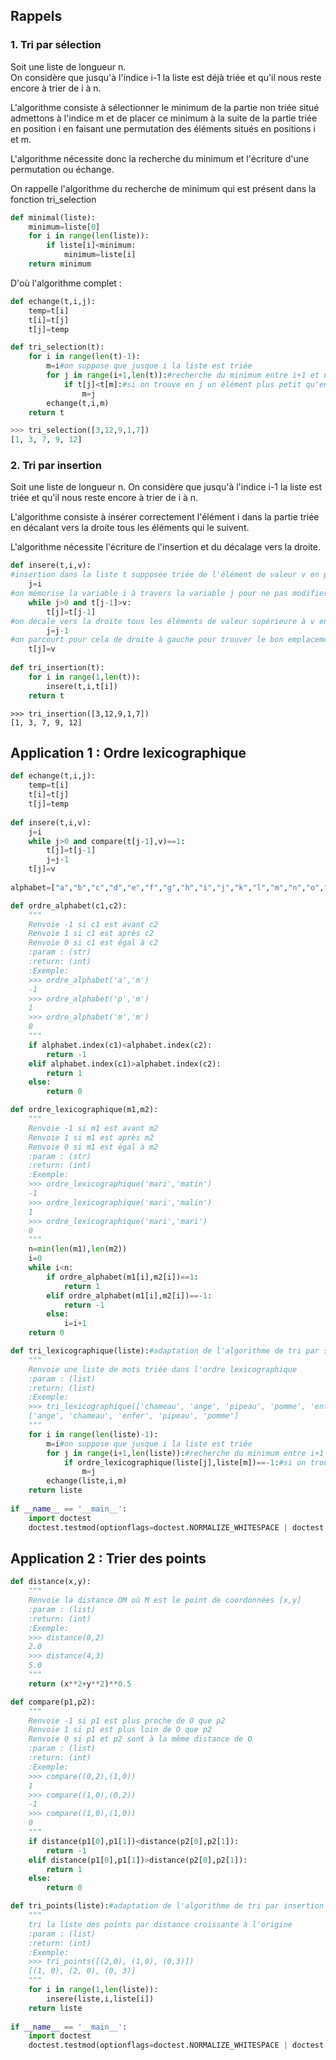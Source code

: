 
## Rappels

### 1. Tri par sélection

Soit une liste de longueur n.  
On considère que jusqu'à l'indice i-1 la liste est déjà triée et qu'il nous reste encore à trier de i à n.

L'algorithme consiste à sélectionner le minimum de la partie non triée situé admettons à l'indice m et de placer ce minimum à la suite de la partie triée en position i en faisant une permutation des éléments situés en positions i et m.

L'algorithme nécessite donc la recherche du minimum et l'écriture d'une permutation ou échange.

On rappelle l'algorithme du recherche de minimum qui est présent dans la fonction tri_selection

```python
def minimal(liste):
    minimum=liste[0]
    for i in range(len(liste)):
        if liste[i]<minimum:
            minimum=liste[i]
    return minimum
```
D'où l'algorithme complet :

```python
def echange(t,i,j):
    temp=t[i]
    t[i]=t[j]
    t[j]=temp

def tri_selection(t):
    for i in range(len(t)-1):
        m=i#on suppose que jusque i la liste est triée
        for j in range(i+1,len(t)):#recherche du minimum entre i+1 et n
            if t[j]<t[m]:#si on trouve en j un élément plus petit qu'en i
                m=j
        echange(t,i,m)
    return t
```
```python   
>>> tri_selection([3,12,9,1,7])
[1, 3, 7, 9, 12]
```

### 2. Tri par insertion

Soit une liste de longueur n. 
On considère que jusqu'à l'indice i-1 la liste est triée et qu'il nous reste encore à trier de i à n.

L'algorithme consiste à insérer correctement l'élément i dans la partie triée en décalant vers la droite tous les éléments qui le suivent.

L'algorithme nécessite l'écriture de l'insertion et du décalage vers la droite.

```python
def insere(t,i,v):
#insertion dans la liste t supposée triée de l'élément de valeur v en position i
    j=i
#on mémorise la variable i à travers la variable j pour ne pas modifier i
    while j>0 and t[j-1]>v:
        t[j]=t[j-1]
#on décale vers la droite tous les éléments de valeur supérieure à v en faisant décroître j
        j=j-1
#on parcourt pour cela de droite à gauche pour trouver le bon emplacement où insérer la valeur v
    t[j]=v
    
def tri_insertion(t):
    for i in range(1,len(t)):
        insere(t,i,t[i])
    return t
```
```   
>>> tri_insertion([3,12,9,1,7])
[1, 3, 7, 9, 12]
```

## Application 1 : Ordre lexicographique

```python
def echange(t,i,j):
    temp=t[i]
    t[i]=t[j]
    t[j]=temp
    
def insere(t,i,v):
    j=i
    while j>0 and compare(t[j-1],v)==1:
        t[j]=t[j-1]
        j=j-1
    t[j]=v
    
alphabet=["a","b","c","d","e","f","g","h","i","j","k","l","m","n","o","p","q","r","s","t","u","v","w","x","y","z"]

def ordre_alphabet(c1,c2):
    """
    Renvoie -1 si c1 est avant c2
    Renvoie 1 si c1 est après c2
    Renvoie 0 si c1 est égal à c2
    :param : (str)
    :return: (int) 
    :Exemple:
    >>> ordre_alphabet('a','m')
    -1
    >>> ordre_alphabet('p','m')
    1
    >>> ordre_alphabet('m','m')
    0
    """
    if alphabet.index(c1)<alphabet.index(c2):
        return -1
    elif alphabet.index(c1)>alphabet.index(c2):
        return 1
    else:
        return 0

def ordre_lexicographique(m1,m2):
    """
    Renvoie -1 si m1 est avant m2
    Renvoie 1 si m1 est après m2
    Renvoie 0 si m1 est égal à m2
    :param : (str)
    :return: (int) 
    :Exemple:
    >>> ordre_lexicographique('mari','matin')
    -1
    >>> ordre_lexicographique('mari','malin')
    1
    >>> ordre_lexicographique('mari','mari')
    0
    """
    n=min(len(m1),len(m2))
    i=0
    while i<n:
        if ordre_alphabet(m1[i],m2[i])==1:
            return 1
        elif ordre_alphabet(m1[i],m2[i])==-1:
            return -1
        else:
            i=i+1
    return 0

def tri_lexicographique(liste):#adaptation de l'algorithme de tri par sélection
    """
    Renvoie une liste de mots triée dans l'ordre lexicographique
    :param : (list)
    :return: (list) 
    :Exemple:
    >>> tri_lexicographique(['chameau', 'ange', 'pipeau', 'pomme', 'enfer'])
    ['ange', 'chameau', 'enfer', 'pipeau', 'pomme']
    """
    for i in range(len(liste)-1):
        m=i#on suppose que jusque i la liste est triée
        for j in range(i+1,len(liste)):#recherche du minimum entre i+1 et n
            if ordre_lexicographique(liste[j],liste[m])==-1:#si on trouve en j un élément plus petit qu'en i
                m=j
        echange(liste,i,m)
    return liste 
    
if __name__ == '__main__':
    import doctest
    doctest.testmod(optionflags=doctest.NORMALIZE_WHITESPACE | doctest.ELLIPSIS, verbose=True)

```

## Application 2 : Trier des points

```python
def distance(x,y):
    """
    Renvoie la distance OM où M est le point de coordonnées [x,y]
    :param : (list)
    :return: (int)
    :Exemple:
    >>> distance(0,2)
    2.0
    >>> distance(4,3)
    5.0
    """
    return (x**2+y**2)**0.5

def compare(p1,p2):
    """
    Renvoie -1 si p1 est plus proche de O que p2
    Renvoie 1 si p1 est plus loin de O que p2
    Renvoie 0 si p1 et p2 sont à la même distance de O
    :param : (list)
    :return: (int)
    :Exemple:
    >>> compare((0,2),(1,0))
    1
    >>> compare((1,0),(0,2))
    -1
    >>> compare((1,0),(1,0))
    0
    """
    if distance(p1[0],p1[1])<distance(p2[0],p2[1]):
        return -1
    elif distance(p1[0],p1[1])>distance(p2[0],p2[1]):
        return 1
    else:
        return 0

def tri_points(liste):#adaptation de l'algorithme de tri par insertion
    """
    tri la liste des points par distance croissante à l'origine
    :param : (list)
    :return: (int)
    :Exemple:
    >>> tri_points([(2,0), (1,0), (0,3)])
    [(1, 0), (2, 0), (0, 3)]
    """
    for i in range(1,len(liste)):
        insere(liste,i,liste[i])
    return liste    
        
if __name__ == '__main__':
    import doctest
    doctest.testmod(optionflags=doctest.NORMALIZE_WHITESPACE | doctest.ELLIPSIS, verbose=True)

```